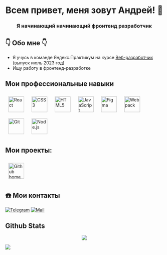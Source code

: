 <div id="header" align="center">
    <h1>Всем привет, меня зовут Андрей! 👋</h1>
    <h3>Я начинающий начинающий фронтенд разработчик</h3>
</div>

##    👇  Обо мне  👇
- Я учусь в команде Яндекс.Практикум на курсе [Веб-разработчик](https://practicum.yandex.ru/web/) (выпуск июль 2023 год)
- Ищу работу в фронтенд-разработке

## Мои профессиональные навыки   
<div align="left">  
<a href="https://reactjs.org/" target="_blank"><img style="margin: 10px" src="https://profilinator.rishav.dev/skills-assets/react-original-wordmark.svg" alt="React" height="50" /></a>  
<a href="https://www.w3schools.com/css/" target="_blank"><img style="margin: 10px" src="https://profilinator.rishav.dev/skills-assets/css3-original-wordmark.svg" alt="CSS3" height="50" /></a>  
<a href="https://en.wikipedia.org/wiki/HTML5" target="_blank"><img style="margin: 10px" src="https://profilinator.rishav.dev/skills-assets/html5-original-wordmark.svg" alt="HTML5" height="50" /></a>  
<a href="https://www.javascript.com/" target="_blank"><img style="margin: 10px" src="https://profilinator.rishav.dev/skills-assets/javascript-original.svg" alt="JavaScript" height="50" /></a>  
<a href="https://www.figma.com/" target="_blank"><img style="margin: 10px" src="https://profilinator.rishav.dev/skills-assets/figma-icon.svg" alt="Figma" height="50" /></a>  
<a href="https://webpack.js.org/" target="_blank"><img style="margin: 10px" src="https://profilinator.rishav.dev/skills-assets/webpack-original.svg" alt="Webpack" height="50" /></a>
<a href="https://github.com/" target="_blank"><img style="margin: 10px" src="https://profilinator.rishav.dev/skills-assets/git-scm-icon.svg" alt="Git" height="50" /></a>  
<a href="https://nodejs.org/" target="_blank"><img style="margin: 10px" src="https://profilinator.rishav.dev/skills-assets/nodejs-original-wordmark.svg" alt="Node.js" height="50" /></a>
   
</div>

## Мои проекты:
<a href="https://github.com/AndreySukhov52?tab=repositories" target="_blank">
        <img style="margin: 10px" src="https://img.shields.io/badge/GitHub-informational?style=flat&logo=GitHub&logoColor=white&labelColor=181717&color=4E4E4E" alt="Github home page" height="50" /></a>
        
##  ☎️ Мои контакты

[![Telegram](https://img.shields.io/badge/Telegram-26A5E4?style=for-the-badge&logo=telegram&logoColor=white)](https://t.me/@andrey_suhov_rus)
[![Mail](https://img.shields.io/badge/@mail-DAA520?style=for-the-badge&logo%40-%20mail-informational=mail&l?logoColor=DAA520)](mailto:andrei11152@yandex.ru)        

## Github Stats  
<div align="center"><img src="https://github-readme-stats.vercel.app/api?username=AndreySukhov52&show_icons=true&count_private=true&hide_border=true" align="center" /></div> 

![](http://github-profile-summary-cards.vercel.app/api/cards/repos-per-language?username=AndreySukhov52&theme=prussian)

<!--
**AndreySukhov52/AndreySukhov52** is a ✨ _special_ ✨ repository because its `README.md` (this file) appears on your GitHub profile.

Here are some ideas to get you started:

- 🔭 I’m currently working on ...
- 🌱 I’m currently learning ...
- 👯 I’m looking to collaborate on ...
- 🤔 I’m looking for help with ...
- 💬 Ask me about ...
- 📫 How to reach me: ...
- 😄 Pronouns: ...
- ⚡ Fun fact: ...
-->
